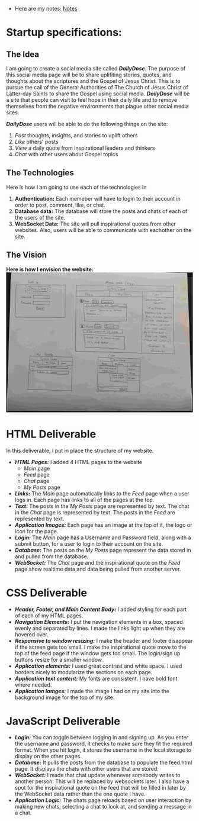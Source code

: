 

 - Here are my notes: [Notes](notes.md)

# Startup specifications:
## The Idea
I am going to create a social media site called ***DailyDose***. The purpose of this social media page will be to share uplifiting stories, quotes, and thoughts about the scriptures and the Gospel of Jesus Christ. This is to pursue the call of the General Authorities of The Church of Jesus Christ of Latter-day Saints to share the Gospel using social media. ***DailyDose*** will be a site that people can visit to feel hope in their daily life and to remove themselves from the negative environments that plague other social media sites.

***DailyDose*** users will be able to do the following things on the site:
  1. _Post_ thoughts, insights, and stories to uplift others
  2. _Like_ others' posts
  3. _View_ a daily quote from inspirational leaders and thinkers
  4. _Chat_ with other users about Gospel topics
 
## The Technologies
  Here is how I am going to use each of the technologies in 
   1. **Authentication:** Each memeber will have to login to their account in order to post, comment, like, or chat.
   2. **Database data:** The database will store the posts and chats of each of the users of the site.
   3. **WebSocket Data:** The site will pull inspirational quotes from other websites. Also, users will be able to communicate with eachother on the site.

## The Vision
**Here is how I envision the website:**
![Picture of my idea for my ***DailyDose*** site](CS260Idea.jpg)

# HTML Deliverable
In this deliverable, I put in place the structure of my website.
- ***HTML Pages:*** I added 4 HTML pages to the website
  - _Main_ page
  - _Feed_ page
  - _Chat_ page
  - _My Posts_ page
- ***Links:*** The _Main_ page automatically links to the _Feed_ page when a user logs in. Each page has links to all of the pages at the top.
- ***Text:*** The posts in the _My Posts_ page are represented by text. The chat in the _Chat_ page is represented by text. The posts in the _Feed_ are represented by text.
- ***Application Images:*** Each page has an image at the top of it, the logo or icon for the page.
- ***Login:*** The _Main_ page has a Username and Password field, along with a submit button, for a user to login to their account on the site.
- ***Database:*** The posts on the _My Posts_ page represent the data stored in and pulled from the database.
-  ***WebSocket:*** The _Chat_ page and the inspirational quote on the _Feed_ page show realtime data and data being pulled from another server.

# CSS Deliverable
- ***Header, Footer, and Main Content Body:*** I added styling for each part of each of my HTML pages.
- ***Navigation Elements:*** I put the navigation elements in a box, spaced evenly and separated by lines. I made the links light up when they are hovered over.
- ***Responsive to window resizing:*** I make the header and footer disappear if the screen gets too small. I make the inspirational quote move to the top of the feed page if the window gets too small. The login/sign up buttons resize for a smaller window.
- ***Application elements:*** I used great contrast and white space. I used borders nicely to modularize the sections on each page. 
- ***Application text content:*** My fonts are consistent. I have bold font where needed. 
- ***Application Iamges:*** I made the image I had on my site into the background image for the top of my site. 

# JavaScript Deliverable
- ***Login:*** You can toggle between logging in and signing up. As you enter the username and password, it checks to make sure they fit the required format. When you hit login, it stores the username in the local storage to display on the other pages.
- ***Database:*** It pulls the posts from the database to populate the feed.html page. It displays the chats with other users that are stored.
- ***WebSocket:*** I made that chat update whenever somebody writes to another person. This will be replaced by websockets later. I also have a spot for the inspirational quote on the feed that will be filled in later by the WebSocket data rather than the one quote I have.
- ***Application Logic:*** The chats page reloads based on user interaction by making new chats, selecting a chat to look at, and sending a message in a chat.

